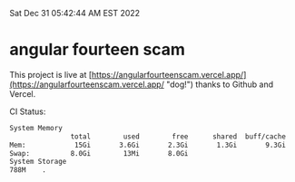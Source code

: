 Sat Dec 31 05:42:44 AM EST 2022

# angular fourteen scam


This project is live at [https://angularfourteenscam.vercel.app/](https://angularfourteenscam.vercel.app/ "dog!") thanks to Github and Vercel.

CI Status: 

```bash
System Memory
               total        used        free      shared  buff/cache   available
Mem:            15Gi       3.6Gi       2.3Gi       1.3Gi       9.3Gi        10Gi
Swap:          8.0Gi        13Mi       8.0Gi
System Storage
788M	.
```
```bash
